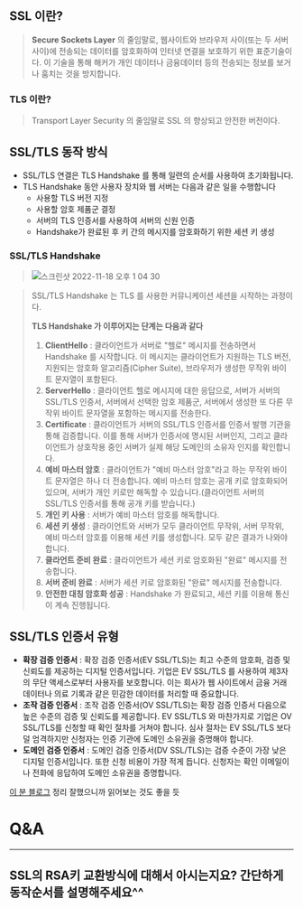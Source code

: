 ## SSL 이란? 
>__Secure Sockets Layer__ 의 줄임말로, 웹사이트와 브라우저 사이(또는 두 서버 사이)에 전송되는 데이터를 암호화하여 인터넷 연결을 보호하기 위한 표준기술이다.
> 이 기술을 통해 해커가 개인 데이터나 금융데이터 등의 전송되는 정보를 보거나 훔치는 것을 방지합니다.  

### TLS 이란? 
> Transport Layer Security 의 줄임말로 SSL 의 향상되고 안전한 버전이다.  


## SSL/TLS 동작 방식
- SSL/TLS 연결은 TLS Handshake 를 통해 일련의 순서를 사용하여 초기화됩니다. 
- TLS Handshake 동안 사용자 장치와 웹 서버는 다음과 같은 일을 수행합니다 
  - 사용할 TLS 버전 지정 
  - 사용할 암호 제품군 결정 
  - 서버의 TLS 인증서를 사용하여 서버의 신원 인증 
  - Handshake가 완료된 후 키 간의 메시지를 암호화하기 위한 세션 키 생성 

### SSL/TLS Handshake 
>![스크린샷 2022-11-18 오후 1 04 30](https://user-images.githubusercontent.com/79124461/202614280-043981bd-46c9-44a4-b368-4207c0a84448.png)

 > SSL/TLS Handshake 는 TLS 를 사용한 커뮤니케이션 세션을 시작하는 과정이다.
>
> __TLS Handshake 가 이루어지는 단계는 다음과 같다__
> 1. **ClientHello** : 클라이언트가 서버로 "헬로" 메시지를 전송하면서 Handshake 를 시작합니다.
> 이 메시지는 클라이언트가 지원하는 TLS 버전, 지원되는 암호화 알고리즘(Cipher Suite), 브라우저가 생성한 무작위 바이트 문자열이 포함된다. 
> 2. **ServerHello** : 클라이언트 헬로 메시지에 대한 응답으로, 서버가 서버의 SSL/TLS 인증서, 서버에서 선택한 암호 제품군, 서버에서 생성한 또 다른 무작위 바이트 문자열을 포함하는 메시지를 전송한다.
> 3. **Certificate** : 클라이언트가 서버의 SSL/TLS 인증서를 인증서 발행 기관을 통해 검증합니다. 이를 통해 서버가 인증서에 명시된 서버인지, 그리고 클라이언트가 상호작용 중인 서버가 실제 해당 도메인의 소유자 인지를 확인합니다. 
> 4. **예비 마스터 암호** : 클라이언트가 "예비 마스터 암호"라고 하는 무작위 바이트 문자열은 하나 더 전송합니다. 예비 마스터 암호는 공개 키로 암호화되어 있으며, 서버가 개인 키로만 해독할 수 있습니다.(클라이언트 서버의 SSL/TLS 인증서를 통해 공개 키를 받습니다.)
> 5. **개인 키 사용** : 서버가 예비 마스터 암호를 해독합니다. 
> 6. **세션 키 생성** : 클라이언트와 서버가 모두 클라이언트 무작위, 서버 무작위, 예비 마스터 암호를 이용해 세션 키를 생성합니다. 모두 같은 결과가 나와야 합니다. 
> 7. **클라언트 준비 완료** : 클라이언트가 세션 키로 암호화된 "완료" 메시지를 전송합니다. 
> 8. **서버 준비 완료** : 서버가 세션 키로 암호화된 "완료" 메시지를 전송합니다. 
> 9. **안전한 대칭 암호화 성공** : Handshake 가 완료되고, 세션 키를 이용해 통신이 계속 진행됩니다. 

## SSL/TLS 인증서 유형 
- **확장 검증 인증서** : 확장 검증 인증서(EV SSL/TLS)는 최고 수준의 암호화, 검증 및 신뢰도를 제공하는 디지털 인증서입니다. 기업은 EV SSL/TLS 를 사용하여 제3자의 무단 액세스로부터 사용자를 보호합니다. 이는 회사가 웹 사이트에서 금융 거래 데이터나 의료 기록과 같은 민감한 데이터를 처리할 때 중요합니다. 
- **조작 검증 인증서** : 조작 검증 인증서(OV SSL/TLS)는 확장 검증 인증서 다음으로 높은 수준의 검증 및 신뢰도를 제공합니다. EV SSL/TLS 와 마찬가지로 기업은 OV SSL/TLS를 신청할 때 확인 절차를 거쳐야 합니다. 심사 절차는 EV SSL/TLS 보다 덜 엄격하지만 신청자는 인증 기관에 도메인 소유권을 증명해야 합니다. 
- **도메인 검증 인증서** : 도메인 검증 인증서(DV SSL/TLS)는 검증 수준이 가장 낮은 디지털 인증서입니다. 또한 신청 비용이 가장 적게 듭니다. 신청자는 확인 이메일이나 전화에 응답하여 도메인 소유권을 증명합니다.

[이 분 블로그](https://aws-hyoh.tistory.com/entry/HTTPS-%ED%86%B5%EC%8B%A0%EA%B3%BC%EC%A0%95-%EC%89%BD%EA%B2%8C-%EC%9D%B4%ED%95%B4%ED%95%98%EA%B8%B0-3SSL-Handshake) 정리 잘했으니까 읽어보는 것도 좋을 듯 

# Q&A
-----
## SSL의 RSA키 교환방식에 대해서 아시는지요? 간단하게 동작순서를 설명해주세요^^
